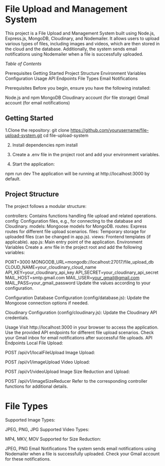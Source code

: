 
# File Upload and Management System #

This project is a File Upload and Management System built using Node.js, Express.js, MongoDB, Cloudinary, and Nodemailer. 
It allows users to upload various types of files, including images and videos, which are then stored in the cloud and the database. 
Additionally, the system sends email notifications using Nodemailer when a file is successfully uploaded.

*Table of Contents*

Prerequisites
Getting Started
Project Structure
Environment Variables
Configuration
Usage
API Endpoints
File Types
Email Notifications


Prerequisites
Before you begin, ensure you have the following installed:

Node.js and npm
MongoDB
Cloudinary account (for file storage)
Gmail account (for email notifications)

## Getting Started

1.Clone the repository:
git clone https://github.com/yourusername/file-upload-system.git
cd file-upload-system


2. Install dependencies
   npm install

3. Create a .env file in the project root and add your environment variables.

4. Start the application:

npm run dev
The application will be running at http://localhost:3000 by default.

## Project Structure
The project follows a modular structure:

controllers: Contains functions handling file upload and related operations.
config: Configuration files, e.g., for connecting to the database and Cloudinary.
models: Mongoose models for MongoDB.
routes: Express routes for different file upload scenarios.
files: Temporary storage for uploaded files (can be changed in app.js).
views: Frontend templates (if applicable).
app.js: Main entry point of the application.
Environment Variables
Create a .env file in the project root and add the following variables:

PORT=3000
MONGODB_URL=mongodb://localhost:27017/file_upload_db
CLOUD_NAME=your_cloudinary_cloud_name
API_KEY=your_cloudinary_api_key
API_SECRET=your_cloudinary_api_secret
MAIL_HOST=smtp.gmail.com
MAIL_USER=your_gmail@gmail.com
MAIL_PASS=your_gmail_password
Update the values according to your configuration.

Configuration
Database Configuration (config/database.js):
Update the Mongoose connection options if needed.

Cloudinary Configuration (config/cloudinary.js):
Update the Cloudinary API credentials.

Usage
Visit http://localhost:3000 in your browser to access the application.
Use the provided API endpoints for different file upload scenarios.
Check your Gmail inbox for email notifications after successful file uploads.
API Endpoints
Local File Upload:

POST /api/v1/localFileUpload
Image Upload:

POST /api/v1/imageUpload
Video Upload:

POST /api/v1/videoUpload
Image Size Reduction and Upload:

POST /api/v1/imageSizeReducer
Refer to the corresponding controller functions for additional details.

# File Types
Supported Image Types:

JPEG, PNG, JPG
Supported Video Types:

MP4, MKV, MOV
Supported for Size Reduction:

JPEG, PNG
Email Notifications
The system sends email notifications using Nodemailer when a file is successfully uploaded. Check your Gmail account for these notifications.
